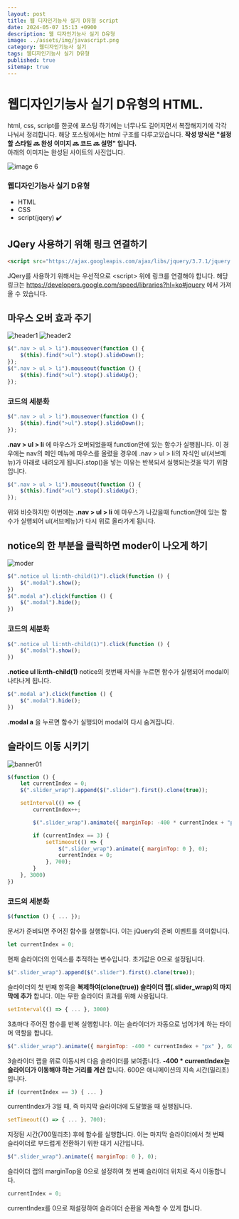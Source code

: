 ```yaml
---
layout: post
title: 웹 디자인기능사 실기 D유형 script
date: 2024-05-07 15:13 +0900
description: 웹 디자인기능사 실기 D유형
image: ../assets/img/javascript.png
category: 웹디자인기능사 실기
tags: 웹디자인기능사 실기 D유형
published: true
sitemap: true
---
```


# 웹디자인기능사 실기 D유형의 HTML.
html, css, script를 한곳에 포스팅 하기에는 너무나도 길어지면서 복잡해지기에 각각 나눠서 정리합니다.
해당 포스팅에서는 html 구조를 다루고있습니다. __작성 방식은 "설정할 스타일 🔜 완성 이미지 🔜 코드 🔜 설명" 입니다.__ <br />
아래의 이미지는 완성된 사이트의 사진입니다. <br />

![image 6](https://github.com/sunhew/sunhew.github.io/assets/161446039/7bb6ce69-fb40-453c-9c13-9953007e8e6e)


### __웹디자인기능사 실기 D유형__
* HTML  <br/>
* CSS <br/>
* script(jqery) ✔️<br/>

## __JQery 사용하기 위해 링크 연결하기__<br/>

```html
<script src="https://ajax.googleapis.com/ajax/libs/jquery/3.7.1/jquery.min.js"></script>
```

JQery를 사용하기 위해서는 우선적으로 &lt;script&gt; 위에 링크를 연결해야 합니다. 해당 링크는 <https://developers.google.com/speed/libraries?hl=ko#jquery> 에서 가져올 수 있습니다.<br/>

## __마우스 오버 효과 주기__

![header1](https://github.com/sunhew/sunhew.github.io/assets/161446039/9b38a073-c4c8-4d35-bd93-7627a5781602)
![header2](https://github.com/sunhew/sunhew.github.io/assets/161446039/6228ede6-a1a9-4bb4-8526-c9565421de14)

```javascript
$(".nav > ul > li").mouseover(function () {
    $(this).find(">ul").stop().slideDown();
});
$(".nav > ul > li").mouseout(function () {
    $(this).find(">ul").stop().slideUp();
});
```

### __코드의 세분화__

```javascript
$(".nav > ul > li").mouseover(function () {
    $(this).find(">ul").stop().slideDown();
});
```
__.nav > ul > li__ 에 마우스가 오버되었을때 function안에 있는 함수가 실행됩니다. 이 경우에는 nav의 메인 메뉴에 마우스를 올렸을 경우에 .nav > ul > li의 자식인 ul(서브메뉴)가 아래로 내려오게 됩니다.stop()을 넣는 이유는 반복되서 실행되는것을 막기 위함입니다.<br/>

```javascript
$(".nav > ul > li").mouseout(function () {
    $(this).find(">ul").stop().slideUp();
});
```

위와 비슷하지만 이번에는 __.nav > ul > li__ 에 마우스가 나갔을때 function안에 있는 함수가 실행되어 ul(서브메뉴)가 다시 위로 올라가게 됩니다. <br/>

## __notice의 한 부분을 클릭하면 moder이 나오게 하기__

![moder](https://github.com/sunhew/sunhew.github.io/assets/161446039/dd58d802-930f-4d40-b555-75b57d4f1e85)

```javascript
$(".notice ul li:nth-child(1)").click(function () {
    $(".modal").show();
})
$(".modal a").click(function () {
    $(".modal").hide();
})
```

### __코드의 세분화__

```javascript
$(".notice ul li:nth-child(1)").click(function () {
    $(".modal").show();
})
```

__.notice ul li:nth-child(1)__ notice의 첫번째 자식을 누르면 함수가 실행되어 modal이 나타나게 됩니다.<br/>


```javascript
$(".modal a").click(function () {
    $(".modal").hide();
})
```
__.modal a__ 을 누르면 함수가 실행되어 modal이 다시 숨겨집니다.<br/>

## __슬라이드 이동 시키기__

![banner01](https://github.com/sunhew/sunhew.github.io/assets/161446039/ab0c2108-d475-4058-8949-d85cb46cb69f)

```javascript
$(function () {
    let currentIndex = 0;
    $(".slider_wrap").append($(".slider").first().clone(true));

    setInterval(() => {
        currentIndex++;

        $(".slider_wrap").animate({ marginTop: -400 * currentIndex + "px" }, 600);

        if (currentIndex == 3) {
            setTimeout(() => {
                $(".slider_wrap").animate({ marginTop: 0 }, 0);
                currentIndex = 0;
            }, 700);
        }
    }, 3000)
})
```

### __코드의 세분화__

```javascript
$(function () { ... });
```

문서가 준비되면 주어진 함수를 실행합니다. 이는 jQuery의 준비 이벤트를 의미합니다.<br/>


```javascript
let currentIndex = 0;
```
현재 슬라이더의 인덱스를 추적하는 변수입니다. 초기값은 0으로 설정됩니다.<br/>

```javascript
$(".slider_wrap").append($(".slider").first().clone(true));
```
슬라이더의 첫 번째 항목을 __복제하여(clone(true)) 슬라이더 랩(.slider_wrap)의 마지막에 추가__ 합니다. 이는 무한 슬라이더 효과를 위해 사용됩니다.<br/>

```javascript
setInterval(() => { ... }, 3000)
```
3초마다 주어진 함수를 반복 실행합니다. 이는 슬라이더가 자동으로 넘어가게 하는 타이머 역할을 합니다.<br/>

```javascript
$(".slider_wrap").animate({ marginTop: -400 * currentIndex + "px" }, 600);
```
3슬라이더 랩을 위로 이동시켜 다음 슬라이더를 보여줍니다. __-400 * currentIndex는 슬라이더가 이동해야 하는 거리를 계산__ 합니다. 600은 애니메이션의 지속 시간(밀리초)입니다.<br/>

```javascript
if (currentIndex == 3) { ... }
```
currentIndex가 3일 때, 즉 마지막 슬라이더에 도달했을 때 실행됩니다.<br/>

```javascript
setTimeout(() => { ... }, 700);
```
지정된 시간(700밀리초) 후에 함수를 실행합니다. 이는 마지막 슬라이더에서 첫 번째 슬라이더로 부드럽게 전환하기 위한 대기 시간입니다.<br/>

```javascript
$(".slider_wrap").animate({ marginTop: 0 }, 0);
```
슬라이더 랩의 marginTop을 0으로 설정하여 첫 번째 슬라이더 위치로 즉시 이동합니다.<br/>

```javascript
currentIndex = 0;
```
currentIndex를 0으로 재설정하여 슬라이더 순환을 계속할 수 있게 합니다.<br/>